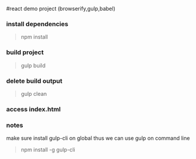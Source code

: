 #react demo project (browserify,gulp,babel)

### install dependencies
> npm install

### build project
> gulp build

### delete build output
> gulp clean

### access index.html

### notes
make sure install gulp-cli on global thus we can use gulp on command line
> npm install -g gulp-cli

